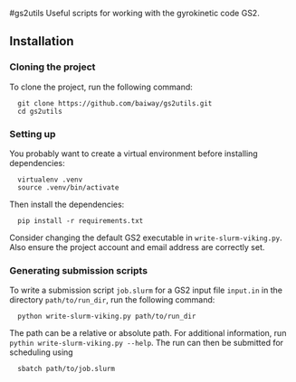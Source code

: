 #gs2utils
Useful scripts for working with the gyrokinetic code GS2. 
## Installation

### Cloning the project
To clone the project, run the following command:
```
  git clone https://github.com/baiway/gs2utils.git
  cd gs2utils
```

### Setting up
You probably want to create a virtual environment before installing dependencies:
```
  virtualenv .venv
  source .venv/bin/activate
```
Then install the dependencies:
```
  pip install -r requirements.txt
```
Consider changing the default GS2 executable in `write-slurm-viking.py`. Also ensure the project account and email address are correctly set. 

### Generating submission scripts
To write a submission script `job.slurm` for a GS2 input file `input.in` in the directory `path/to/run_dir`, run the following command:
```
  python write-slurm-viking.py path/to/run_dir
```
The path can be a relative or absolute path. For additional information, run `pythin write-slurm-viking.py --help`.
The run can then be submitted for scheduling using
```
  sbatch path/to/job.slurm
```

